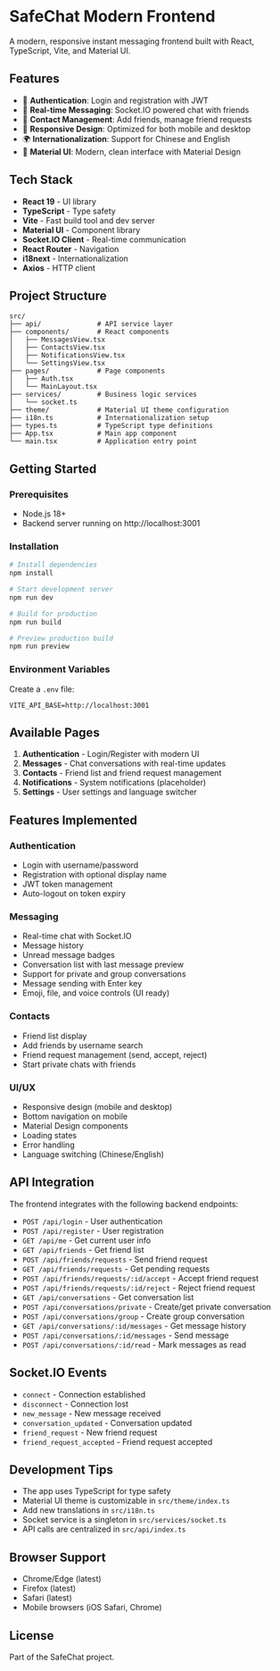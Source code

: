 # SafeChat Modern Frontend

A modern, responsive instant messaging frontend built with React, TypeScript, Vite, and Material UI.

## Features

- 🔐 **Authentication**: Login and registration with JWT
- 💬 **Real-time Messaging**: Socket.IO powered chat with friends
- 👥 **Contact Management**: Add friends, manage friend requests
- 📱 **Responsive Design**: Optimized for both mobile and desktop
- 🌍 **Internationalization**: Support for Chinese and English
- 🎨 **Material UI**: Modern, clean interface with Material Design

## Tech Stack

- **React 19** - UI library
- **TypeScript** - Type safety
- **Vite** - Fast build tool and dev server
- **Material UI** - Component library
- **Socket.IO Client** - Real-time communication
- **React Router** - Navigation
- **i18next** - Internationalization
- **Axios** - HTTP client

## Project Structure

```
src/
├── api/              # API service layer
├── components/       # React components
│   ├── MessagesView.tsx
│   ├── ContactsView.tsx
│   ├── NotificationsView.tsx
│   └── SettingsView.tsx
├── pages/            # Page components
│   ├── Auth.tsx
│   └── MainLayout.tsx
├── services/         # Business logic services
│   └── socket.ts
├── theme/            # Material UI theme configuration
├── i18n.ts           # Internationalization setup
├── types.ts          # TypeScript type definitions
├── App.tsx           # Main app component
└── main.tsx          # Application entry point
```

## Getting Started

### Prerequisites

- Node.js 18+ 
- Backend server running on http://localhost:3001

### Installation

```bash
# Install dependencies
npm install

# Start development server
npm run dev

# Build for production
npm run build

# Preview production build
npm run preview
```

### Environment Variables

Create a `.env` file:

```env
VITE_API_BASE=http://localhost:3001
```

## Available Pages

1. **Authentication** - Login/Register with modern UI
2. **Messages** - Chat conversations with real-time updates
3. **Contacts** - Friend list and friend request management
4. **Notifications** - System notifications (placeholder)
5. **Settings** - User settings and language switcher

## Features Implemented

### Authentication
- Login with username/password
- Registration with optional display name
- JWT token management
- Auto-logout on token expiry

### Messaging
- Real-time chat with Socket.IO
- Message history
- Unread message badges
- Conversation list with last message preview
- Support for private and group conversations
- Message sending with Enter key
- Emoji, file, and voice controls (UI ready)

### Contacts
- Friend list display
- Add friends by username search
- Friend request management (send, accept, reject)
- Start private chats with friends

### UI/UX
- Responsive design (mobile and desktop)
- Bottom navigation on mobile
- Material Design components
- Loading states
- Error handling
- Language switching (Chinese/English)

## API Integration

The frontend integrates with the following backend endpoints:

- `POST /api/login` - User authentication
- `POST /api/register` - User registration
- `GET /api/me` - Get current user info
- `GET /api/friends` - Get friend list
- `POST /api/friends/requests` - Send friend request
- `GET /api/friends/requests` - Get pending requests
- `POST /api/friends/requests/:id/accept` - Accept friend request
- `POST /api/friends/requests/:id/reject` - Reject friend request
- `GET /api/conversations` - Get conversation list
- `POST /api/conversations/private` - Create/get private conversation
- `POST /api/conversations/group` - Create group conversation
- `GET /api/conversations/:id/messages` - Get message history
- `POST /api/conversations/:id/messages` - Send message
- `POST /api/conversations/:id/read` - Mark messages as read

## Socket.IO Events

- `connect` - Connection established
- `disconnect` - Connection lost
- `new_message` - New message received
- `conversation_updated` - Conversation updated
- `friend_request` - New friend request
- `friend_request_accepted` - Friend request accepted

## Development Tips

- The app uses TypeScript for type safety
- Material UI theme is customizable in `src/theme/index.ts`
- Add new translations in `src/i18n.ts`
- Socket service is a singleton in `src/services/socket.ts`
- API calls are centralized in `src/api/index.ts`

## Browser Support

- Chrome/Edge (latest)
- Firefox (latest)
- Safari (latest)
- Mobile browsers (iOS Safari, Chrome)

## License

Part of the SafeChat project.
